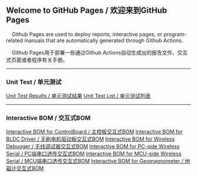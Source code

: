 ## Welcome to GitHub Pages / 欢迎来到GitHub Pages
&nbsp;&nbsp;&nbsp;&nbsp;Github Pages are used to deploy reports, interactive pages, or program-related manuals that are automatically generated through Github Actions.

&nbsp;&nbsp;&nbsp;&nbsp;Github Pages用于部署一些通过Github Actions自动生成出的报告文件、交互式页面或者程序有关手册。

***

### Unit Test / 单元测试
[Unit Test Results / 单元测试结果](https://zhuyanzhen1.github.io/MM32_CLion/unit_test/Report-Results.xml)
[Unit Test List / 单元测试列表](https://zhuyanzhen1.github.io/MM32_CLion/unit_test/Report-Listing.xml)

***

### Interactive BOM / 交互式BOM
[Interactive BOM for ControlBoard / 主控板交互式BOM](https://zhuyanzhen1.github.io/MM32_CLion/circuit/control_board_ibom.html)
[Interactive BOM for BLDC Driver / 无刷电机驱动板交互式BOM](https://zhuyanzhen1.github.io/MM32_CLion/circuit/bldc_driver_ibom.html)
[Interactive BOM for Wireless Debugger / 无线调试器交互式BOM](https://zhuyanzhen1.github.io/MM32_CLion/circuit/wireless_debugger_ibom.html)
[Interactive BOM for PC-side Wireless Serial / PC端串口透传交互式BOM](https://zhuyanzhen1.github.io/MM32_CLion/circuit/uart_tt_pc_ibom.html)
[Interactive BOM for MCU-side Wireless Serial / MCU端串口透传交互式BOM](https://zhuyanzhen1.github.io/MM32_CLion/circuit/uart_tt_mcu_ibom.html)
[Interactive BOM for Geomagnometer / 地磁计交互式BOM](https://zhuyanzhen1.github.io/MM32_CLion/circuit/geomagnetometer_ibom.html)